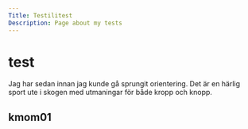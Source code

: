 ```yaml
---
Title: Testilitest
Description: Page about my tests
---
```


test
==================

Jag har sedan innan jag kunde gå sprungit orientering. Det är en härlig sport ute i skogen med utmaningar för både kropp och knopp.


## kmom01

<div class="black-box"></div>

<div class="blue-box"></div>

<div class="red-box"></div>

<div class="green-box"></div>
